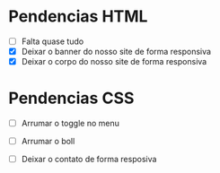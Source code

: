# Pendencias HTML

- [ ] Falta quase tudo
- [x] Deixar o banner do nosso site de forma responsiva
- [x] Deixar o corpo do nosso site de forma responsiva

# Pendencias CSS

- [ ] Arrumar o toggle no menu
- [ ] Arrumar o boll
- [ ] Deixar o contato de forma resposiva

